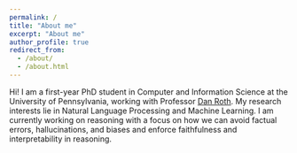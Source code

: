 ```yaml
---
permalink: /
title: "About me"
excerpt: "About me"
author_profile: true
redirect_from: 
  - /about/
  - /about.html
---
```

 
Hi! I am a first-year PhD student in Computer and Information Science at the University of Pennsylvania, working with Professor [Dan Roth](https://www.cis.upenn.edu/~danroth/). My research interests lie in Natural Language Processing and Machine Learning. I am currently working on reasoning with a focus on how we can avoid factual errors, hallucinations, and biases and enforce faithfulness and interpretability in reasoning.
